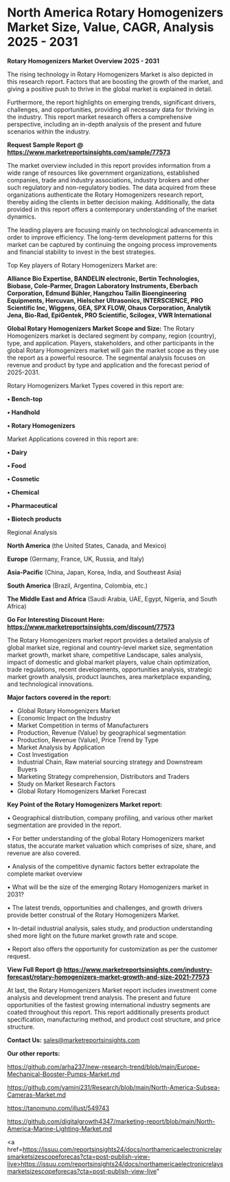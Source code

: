 # North America Rotary Homogenizers Market Size, Value, CAGR, Analysis 2025 - 2031

<Strong> Rotary Homogenizers Market Overview 2025 - 2031</strong>

The rising technology in Rotary Homogenizers Market is also depicted in this research report. Factors that are boosting the growth of the market, and giving a positive push to thrive in the global market is explained in detail.

Furthermore, the report highlights on emerging trends, significant drivers, challenges, and opportunities, providing all necessary data for thriving in the industry. This report market research offers a comprehensive perspective, including an in-depth analysis of the present and future scenarios within the industry.

<strong>Request Sample Report @ <a href=https://www.marketreportsinsights.com/sample/77573>https://www.marketreportsinsights.com/sample/77573</a></strong>

The market overview included in this report provides information from a wide range of resources like government organizations, established companies, trade and industry associations, industry brokers and other such regulatory and non-regulatory bodies. The data acquired from these organizations authenticate the Rotary Homogenizers research report, thereby aiding the clients in better decision making. Additionally, the data provided in this report offers a contemporary understanding of the market dynamics.

The leading players are focusing mainly on technological advancements in order to improve efficiency. The long-term development patterns for this market can be captured by continuing the ongoing process improvements and financial stability to invest in the best strategies.

Top Key players of Rotary Homogenizers Market are:

<strong>Alliance Bio Expertise, BANDELIN electronic, Bertin Technologies, Biobase, Cole-Parmer, Dragon Laboratory Instruments, Eberbach Corporation, Edmund Bühler, Hangzhou Tailin Bioengineering Equipments, Hercuvan, Hielscher Ultrasonics, INTERSCIENCE, PRO Scientific Inc, Wiggens, GEA, SPX FLOW, Ohaus Corporation, Analytik Jena, Bio-Rad, EpiGentek, PRO Scientific, Scilogex, VWR International</strong>

<strong><b>Global Rotary Homogenizers Market Scope and Size:</b></strong>
The Rotary Homogenizers market is declared segment by company, region (country), type, and application. Players, stakeholders, and other participants in the global Rotary Homogenizers market will gain the market scope as they use the report as a powerful resource. The segmental analysis focuses on revenue and product by type and application and the forecast period of 2025-2031.

Rotary Homogenizers Market Types covered in this report are:

<strong>• Bench-top

• Handhold

• Rotary Homogenizers</strong>

Market Applications covered in this report are:

<strong>• Dairy

• Food

• Cosmetic

• Chemical

• Pharmaceutical

• Biotech products</strong> 

Regional Analysis

<strong>North America</strong> (the United States, Canada, and Mexico)

<strong>Europe</strong> (Germany, France, UK, Russia, and Italy)

<strong>Asia-Pacific</strong> (China, Japan, Korea, India, and Southeast Asia)

<strong>South America</strong> (Brazil, Argentina, Colombia, etc.)

<strong>The Middle East and Africa</strong> (Saudi Arabia, UAE, Egypt, Nigeria, and South Africa)

<strong>Go For Interesting Discount Here: <a href=https://www.marketreportsinsights.com/discount/77573>https://www.marketreportsinsights.com/discount/77573</a></strong>

The Rotary Homogenizers market report provides a detailed analysis of global market size, regional and country-level market size, segmentation market growth, market share, competitive Landscape, sales analysis, impact of domestic and global market players, value chain optimization, trade regulations, recent developments, opportunities analysis, strategic market growth analysis, product launches, area marketplace expanding, and technological innovations.

<strong><b>Major factors covered in the report:</b></strong>
<ul>
  <li>Global Rotary Homogenizers Market </li>
  <li>Economic Impact on the Industry</li>
  <li>Market Competition in terms of Manufacturers</li>
  <li>Production, Revenue (Value) by geographical segmentation</li>
  <li>Production, Revenue (Value), Price Trend by Type</li>
  <li>Market Analysis by Application</li>
  <li>Cost Investigation</li>
  <li>Industrial Chain, Raw material sourcing strategy and Downstream Buyers</li>
  <li>Marketing Strategy comprehension, Distributors and Traders</li>
  <li>Study on Market Research Factors</li>
  <li>Global Rotary Homogenizers Market Forecast</li>
</ul>

<strong><b>Key Point of the Rotary Homogenizers Market report:</b></strong>

• Geographical distribution, company profiling, and various other market segmentation are provided in the report.

• For better understanding of the global Rotary Homogenizers market status, the accurate market valuation which comprises of size, share, and revenue are also covered.

• Analysis of the competitive dynamic factors better extrapolate the complete market overview

• What will be the size of the emerging Rotary Homogenizers market in 2031?

• The latest trends, opportunities and challenges, and growth drivers provide better construal of the Rotary Homogenizers Market.

• In-detail industrial analysis, sales study, and production understanding shed more light on the future market growth rate and scope.

• Report also offers the opportunity for customization as per the customer request.

<strong><b>View Full Report @ <a href=https://www.marketreportsinsights.com/industry-forecast/rotary-homogenizers-market-growth-and-size-2021-77573>https://www.marketreportsinsights.com/industry-forecast/rotary-homogenizers-market-growth-and-size-2021-77573</a></b></strong>


At last, the Rotary Homogenizers Market report includes investment come analysis and development trend analysis. The present and future opportunities of the fastest growing international industry segments are coated throughout this report. This report additionally presents product specification, manufacturing method, and product cost structure, and price structure.

<strong>Contact Us:</strong>
sales@marketreportsinsights.com

<strong>Our other reports:</strong>

<a href=https://github.com/arha237/new-research-trend/blob/main/Europe-Mechanical-Booster-Pumps-Market.md>https://github.com/arha237/new-research-trend/blob/main/Europe-Mechanical-Booster-Pumps-Market.md</a>

<a href=https://github.com/yamini231/Research/blob/main/North-America-Subsea-Cameras-Market.md>https://github.com/yamini231/Research/blob/main/North-America-Subsea-Cameras-Market.md</a>

<a href=https://tanomuno.com/illust/549743>https://tanomuno.com/illust/549743</a>

<a href=https://github.com/digitalgrowth4347/marketing-report/blob/main/North-America-Marine-Lighting-Market.md>https://github.com/digitalgrowth4347/marketing-report/blob/main/North-America-Marine-Lighting-Market.md</a>

<a href=https://issuu.com/reportsinsights24/docs/northamericaelectronicrelaysmarketsizescopeforecas?cta=post-publish-view-live>https://issuu.com/reportsinsights24/docs/northamericaelectronicrelaysmarketsizescopeforecas?cta=post-publish-view-live</a>"

